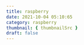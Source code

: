 ```yaml
---
title: raspberry
date: 2021-10-04 05:10:65
category: raspberry
thumbnail: { thumbnailSrc }
draft: false
---
```


